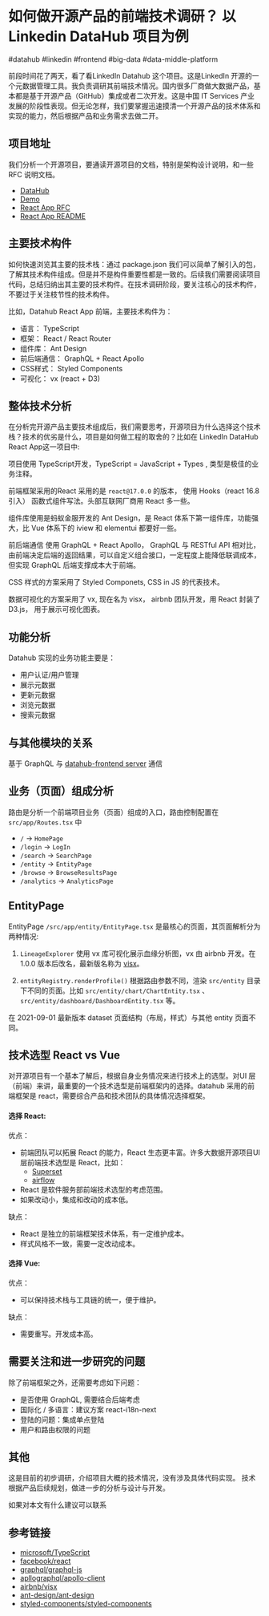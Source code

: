 # 如何做开源产品的前端技术调研？ 以 Linkedin DataHub 项目为例

#datahub #linkedin #frontend #big-data #data-middle-platform

前段时间花了两天，看了看LinkedIn Datahub 这个项目。这是LinkedIn 开源的一个元数据管理工具。我负责调研其前端技术情况。国内很多厂商做大数据产品，基本都是基于开源产品（GitHub）集成或者二次开发。这是中国 IT Services 产业发展的阶段性表现。但无论怎样，我们要掌握迅速摸清一个开源产品的技术体系和实现的能力，然后根据产品和业务需求去做二开。

## 项目地址

我们分析一个开源项目，要通读开源项目的文档，特别是架构设计说明，和一些 RFC 说明文档。

- [DataHub](https://datahubproject.io/)
- [Demo](https://demo.datahubproject.io/)
- [React App RFC](https://datahubproject.io/docs/rfc/active/2055-react-app/)
- [React App README](https://github.com/linkedin/datahub/tree/master/datahub-web-react)

## 主要技术构件

如何快速浏览其主要的技术栈：通过 package.json 我们可以简单了解引入的包，了解其技术构件组成。但是并不是构件重要性都是一致的。后续我们需要阅读项目代码，总结归纳出其主要的技术构件。在技术调研阶段，要关注核心的技术构件，不要过于关注枝节性的技术构件。

比如，Datahub React App 前端，主要技术构件为：

- 语言：       TypeScript
- 框架：       React / React Router
- 组件库：     Ant Design
- 前后端通信： GraphQL + React Apollo
- CSS样式：    Styled Components
- 可视化：     vx (react + D3)

## 整体技术分析

在分析完开源产品主要技术组成后，我们需要思考，开源项目为什么选择这个技术栈？技术的优劣是什么，项目是如何做工程的取舍的？比如在 LinkedIn DataHub React App这一项目中:

项目使用 TypeScript开发，TypeScript = JavaScript + Types , 类型是极佳的业务注释。

前端框架采用的React 采用的是 `react@17.0.0` 的版本， 使用 Hooks（react 16.8 引入） 函数式组件写法。头部互联网厂商用 React 多一些。

组件库使用是蚂蚁金服开发的 Ant Design，是 React 体系下第一组件库，功能强大，比 Vue 体系下的 iview 和 elementui 都要好一些。

前后端通信 使用 GraphQL + React Apollo， GraphQL 与 RESTful API 相对比，由前端决定后端的返回结果，可以自定义组合接口，一定程度上能降低联调成本，但实现 GraphQL 后端支撑成本大于前端。

CSS 样式的方案采用了 Styled Componets, CSS in JS 的代表技术。

数据可视化的方案采用了 vx, 现在名为 visx， airbnb 团队开发，用 React 封装了 D3.js， 用于展示可视化图表。

## 功能分析

Datahub 实现的业务功能主要是：

- 用户认证/用户管理
- 展示元数据
- 更新元数据
- 浏览元数据
- 搜索元数据
  
## 与其他模块的关系

基于 GraphQL 与 [datahub-frontend server](https://github.com/linkedin/datahub) 通信

## 业务（页面）组成分析

路由是分析一个前端项目业务（页面）组成的入口，路由控制配置在 `src/app/Routes.tsx` 中

- `/` -> `HomePage` 
- `/login` -> `LogIn`
- `/search` -> `SearchPage`
- `/entity` -> `EntityPage`
- `/browse` -> `BrowseResultsPage`
- `/analytics` -> `AnalyticsPage`

## EntityPage 

EntityPage `/src/app/entity/EntityPage.tsx` 是最核心的页面，其页面解析分为两种情况:

1. `LineageExplorer`
    使用 vx 库可视化展示血缘分析图，vx 由 airbnb 开发。在 1.0.0 版本后改名，最新版名称为 [visx](https://airbnb.io/visx)。

2. `entityRegistry.renderProfile()` 
    根据路由参数不同，渲染 `src/entity` 目录下不同的页面。比如 `src/entity/chart/ChartEntity.tsx` 、`src/entity/dashboard/DashboardEntity.tsx` 等。

在 2021-09-01 最新版本 dataset 页面结构（布局，样式）与其他 entity 页面不同。

## 技术选型 React vs Vue

对开源项目有一个基本了解后，根据自身业务情况来进行技术上的选型。对UI 层（前端）来讲，最重要的一个技术选型是前端框架内的选择。datahub 采用的前端框架是 react，需要综合产品和技术团队的具体情况选择框架。

#### 选择 React:

优点：
- 前端团队可以拓展 React 的能力，React 生态更丰富。许多大数据开源项目UI层前端技术选型是 React，比如：
    - [Superset](https://superset.apache.org/)
    - [airflow](https://airflow.apache.org/)
- React 是软件服务部前端技术选型的考虑范围。
- 如果改动小，集成和改动的成本低。

缺点：
- React 是独立的前端框架技术体系，有一定维护成本。
- 样式风格不一致，需要一定改动成本。

#### 选择 Vue:

优点：
- 可以保持技术栈与工具链的统一，便于维护。

缺点：
- 需要重写。开发成本高。

## 需要关注和进一步研究的问题

除了前端框架之外，还需要考虑如下问题：

- 是否使用 GraphQL, 需要结合后端考虑
- 国际化 / 多语言：建议方案 react-i18n-next
- 登陆的问题：集成单点登陆
- 用户和路由权限的问题

## 其他

这是目前的初步调研，介绍项目大概的技术情况，没有涉及具体代码实现。
技术根据产品后续规划，做进一步的分析与设计与开发。

如果对本文有什么建议可以联系

## 参考链接

- [microsoft/TypeScript](https://github.com/microsoft/TypeScript)
- [facebook/react](https://github.com/facebook/react)
- [graphql/graphql-js](https://github.com/graphql/graphql-js)
- [apllographql/apollo-client](https://github.com/apollographql/apollo-client)
- [airbnb/visx](https://github.com/airbnb/visx)
- [ant-design/ant-design](https://github.com/ant-design/ant-design)
- [styled-components/styled-components](https://github.com/styled-components/styled-components)